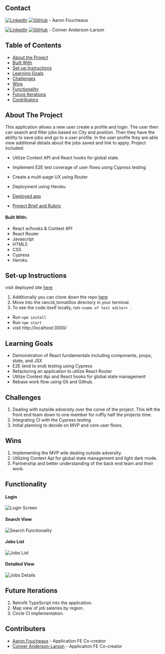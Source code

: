 ## Contact  

[![LinkedIn](https://img.shields.io/badge/-LinkedIn-black.svg?style=flat-square&logo=linkedin&colorB=555)](https://github.com/Afoucheaux) [![GitHub](https://img.shields.io/badge/GitHub-black.svg?&style=flat-square&logo=github&logoColor=white)](https://www.linkedin.com/in/aaron-foucheaux-891626207/) - Aaron Foucheaux

[![LinkedIn](https://img.shields.io/badge/-LinkedIn-black.svg?style=flat-square&logo=linkedin&colorB=555)](https://www.linkedin.com/in/connor-anderson-larson/) [![GitHub](https://img.shields.io/badge/GitHub-black.svg?&style=flat-square&logo=github&logoColor=white)](https://github.com/ConnorAndersonLarson) - Conner Anderson-Larson


## Table of Contents

- [About the Project](#about-the-project)
- [Built With](#built-with)
- [Set-up Instructions](#set-up-instructions)
- [Learning Goals](#learning-goals)
- [Challenges](#challenges)
- [Wins](#wins)
- [Functionality](#functionality)
- [Future Iterations](#future-iterations)
- [Contributors](#contributors)


## About The Project

This application allows a new user create a profile and login. The user then can search and filter jobs based on City and position. Then they have the ability to save jobs and go to a user profile. In the user profile they are able view additional details about the jobs saved and link to apply. Project included:

- Utilize Context API and React hooks for global state.
- Implement E2E test coverage of user flows using Cypress testing
- Create a multi-page UX using Router
- Deployment using Heroku

- [Deployed app](https://jobfinderfe.herokuapp.com/)
- [Project Brief and Rubric](https://mod4.turing.edu/projects/capstone.html)


#### Built With:

- React w/hooks & Context API
- React Router
- Javascript
- HTML5
- CSS
- Cypress
- Heroku


## Set-up Instructions

 visit deployed site [here](https://jobfinderfe.herokuapp.com/)

1. Additionally you can clone down the repo [here](https://github.com/Mod4JobFinder/FrontEnd)
2. Move into the rancid_tomatillos directory in your terminal.
3. To see the code itself locally, run `<name of text editor> .`
  - Run `npm install`
  - Run `npm start`
  - visit http://localhost:3000/


## Learning Goals

- Demonstration of React fundamentals including components, props, state, and JSX
- E2E (end to end) testing using Cypress
- Refactoring an application to utilize React Router
- Utilize Context Api and React hooks for global state management
- Rebase work flow using Git and Github.


## Challenges

1. Dealing with outside adversity over the corse of the project. This left the front end team down to one member for ruffly half the projects time.
2. Integrating CI with the Cypress testing
3. Initial planning to decide on MVP and core user flows.

## Wins

1. Implementing the MVP wile dealing outside adversity.
2. Utilizing Context Api for global state management and light dark mode.
3. Partnership and better understanding of the back end team and their work.


## Functionality

#### Login
![Login Screen](http://www.giphy.com/gifs/um4BxNVkVa4Q0Kazoy)

#### Search View
![Search Functionality](http://www.giphy.com/gifs/jK5LWZ993RSdKAvVYz)

#### Jobs List
![Jobs List](http://www.giphy.com/gifs/JfXU1IHczQfMk2mKnt)

#### Detailed View
![Jobs Details](http://www.giphy.com/gifs/bvI9xSflR6EJEEK0Wc)



## Future Iterations

1. Retrofit TypeScript into the application.
2. Map view of job salaries by region.
3. Circle CI implementation.


## Contributers

* [Aaron Foucheaux](https://github.com/Afoucheaux) - Application FE Co-creator
* [Conner Anderson-Larson](https://github.com/ConnorAndersonLarson) - Application FE Co-creator

